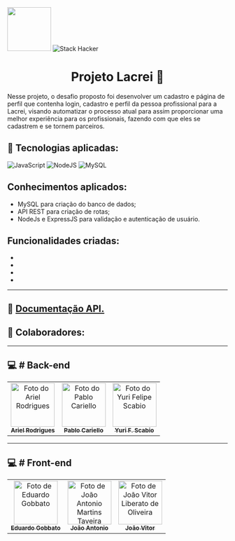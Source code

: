 <div>
  <img src="https://user-images.githubusercontent.com/90655270/161388302-145d58d6-723a-4dc1-97e7-80133dfa4c3a.png" width="100px">
  <img alt="Stack Hacker" src="https://img.shields.io/static/v1?label=stack&message=hacker&color=success&labelColor=grey">
</div>

<h1 align="center">Projeto Lacrei 🌈 </h1>

Nesse projeto, o desafio proposto foi desenvolver um cadastro e página de perfil que contenha login, cadastro e perfil da pessoa profissional para a Lacrei, visando automatizar o processo atual para assim proporcionar uma melhor experiência para os profissionais, fazendo com que eles se cadastrem e se tornem parceiros.

## :wrench: Tecnologias aplicadas:
![JavaScript](https://img.shields.io/badge/-JavaScipt-yellow) ![NodeJS](https://img.shields.io/badge/-NODE.JS-brightgreen) ![MySQL](https://img.shields.io/badge/-MySQL-blue)

## Conhecimentos aplicados:
- MySQL para criação do banco de dados;
- API REST para criação de rotas;
- NodeJs e ExpressJS para validação e autenticação de usuário.

## Funcionalidades criadas: 

- 
- 
- 
- 
---

## :link: [Documentação API.](https://github.com/StaticDreamstate/GamaLacrei)

## 🤝 Colaboradores:
---
## :computer: # Back-end
<table>
  <tr>
    <td align="center">
      <a href="https://github.com/99arielsr">
        <img src="https://avatars.githubusercontent.com/u/95944401?v=4" width="100px;" alt="Foto do Ariel Rodrigues"/><br>
        <sub>
          <b>Ariel Rodrigues</b>
        </sub>
      </a>
    </td>
    <td align="center">
      <a href="https://github.com/PabloCariello">
        <img src="https://avatars.githubusercontent.com/u/94507396?v=4" width="100px;" alt="Foto do Pablo Cariello"/><br>
        <sub>
          <b>Pablo Cariello</b>
        </sub>
      </a>
    </td>
     <td align="center">
      <a href="https://github.com/StaticDreamstate">
        <img src="https://avatars.githubusercontent.com/u/102414254?v=4" width="100px;" alt="Foto do Yuri Felipe Scabio"/><br>
        <sub>
          <b>Yuri F. Scabio</b>
        </sub>
      </a>
    </td>
  </tr>
</table>

---

## :computer: # Front-end
<table>
  <tr>
   	<td align="center">
      	<a href="https://github.com/Egobbato">
        <img src="https://avatars.githubusercontent.com/u/102391940?v=4" width="100px;" alt="Foto de Eduardo Gobbato"/><br>
        <sub>
          <b>Eduardo Gobbato</b>
        </sub>
      </a>
    </td>
    <td align="center">
      <a href="https://github.com/joaotoni">
        <img src="https://avatars.githubusercontent.com/u/94007161?v=4" width="100px;" alt="Foto de João Antonio Martins Taveira"/><br>
        <sub>
          <b>João Antonio</b>
        </sub>
      </a>
    </td>
     <td align="center">
      <a href="https://github.com/JoaoVitorLiberato">
        <img src="https://avatars.githubusercontent.com/u/101505157?v=4" width="100px;" alt="Foto de João Vitor Liberato de Oliveira"/><br>
        <sub>
          <b>João Vitor</b>
        </sub>
      </a>
    </td>
  </tr>
</table>
